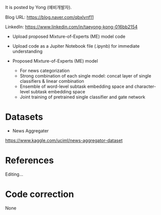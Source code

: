 
It is posted by Yong (예비개발자).

Blog URL: https://blog.naver.com/qbxlvnf11

LinkedIn: https://www.linkedin.com/in/taeyong-kong-016bb2154


- Upload proposed Mixture-of-Experts (ME) model code
- Upload code as a Jupiter Notebook file (.ipynb) for immediate understanding


- Proposed Mixture-of-Experts (ME) model
  - For news categorization
  - Strong combination of each single model: concat layer of single classifiers & linear combination
  - Ensemble of word-level subtask embedding space and character-level subtask embedding space
  - Joint training of pretrained single classifier and gate network

Datasets
=============

- News Aggregater

https://www.kaggle.com/uciml/news-aggregator-dataset


References
=============

Editing...


Code correction
=============

None
